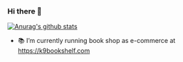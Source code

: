 ### Hi there 👋

[![Anurag's github stats](https://github-readme-stats.vercel.app/api?username=kogai)](https://github.com/anuraghazra/github-readme-stats)

- :books: I’m currently running book shop as e-commerce at https://k9bookshelf.com

<!--
**kogai/kogai** is a ✨ _special_ ✨ repository because its `README.md` (this file) appears on your GitHub profile.

Here are some ideas to get you started:

- 🔭 I’m currently working on ...
- 🌱 I’m currently learning ...
- 👯 I’m looking to collaborate on ...
- 🤔 I’m looking for help with ...
- 💬 Ask me about ...
- 📫 How to reach me: ...
- 😄 Pronouns: ...
- ⚡ Fun fact: ...
-->
